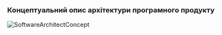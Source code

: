 ### Концептуальний опис архітектури програмного продукту
![SoftwareArchitectConcept](https://github.com/oleksandrblazhko/ai-212-majorova/assets/90724127/503ead45-482d-4d88-8ae3-d3be546e2110)
